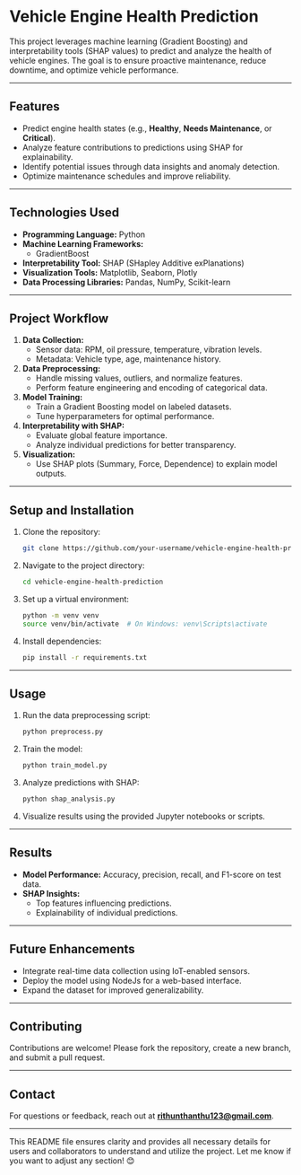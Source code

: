 # **Vehicle Engine Health Prediction**

This project leverages machine learning (Gradient Boosting) and interpretability tools (SHAP values) to predict and analyze the health of vehicle engines. The goal is to ensure proactive maintenance, reduce downtime, and optimize vehicle performance.

---

## **Features**
- Predict engine health states (e.g., **Healthy**, **Needs Maintenance**, or **Critical**).
- Analyze feature contributions to predictions using SHAP for explainability.
- Identify potential issues through data insights and anomaly detection.
- Optimize maintenance schedules and improve reliability.

---

## **Technologies Used**
- **Programming Language:** Python
- **Machine Learning Frameworks:** 
  - GradientBoost
- **Interpretability Tool:** SHAP (SHapley Additive exPlanations)
- **Visualization Tools:** Matplotlib, Seaborn, Plotly
- **Data Processing Libraries:** Pandas, NumPy, Scikit-learn

---

## **Project Workflow**
1. **Data Collection:**
   - Sensor data: RPM, oil pressure, temperature, vibration levels.
   - Metadata: Vehicle type, age, maintenance history.
2. **Data Preprocessing:**
   - Handle missing values, outliers, and normalize features.
   - Perform feature engineering and encoding of categorical data.
3. **Model Training:**
   - Train a Gradient Boosting model on labeled datasets.
   - Tune hyperparameters for optimal performance.
4. **Interpretability with SHAP:**
   - Evaluate global feature importance.
   - Analyze individual predictions for better transparency.
5. **Visualization:**
   - Use SHAP plots (Summary, Force, Dependence) to explain model outputs.

---

## **Setup and Installation**
1. Clone the repository:
   ```bash
   git clone https://github.com/your-username/vehicle-engine-health-prediction.git
   ```
2. Navigate to the project directory:
   ```bash
   cd vehicle-engine-health-prediction
   ```
3. Set up a virtual environment:
   ```bash
   python -m venv venv
   source venv/bin/activate  # On Windows: venv\Scripts\activate
   ```
4. Install dependencies:
   ```bash
   pip install -r requirements.txt
   ```

---

## **Usage**
1. Run the data preprocessing script:
   ```bash
   python preprocess.py
   ```
2. Train the model:
   ```bash
   python train_model.py
   ```
3. Analyze predictions with SHAP:
   ```bash
   python shap_analysis.py
   ```
4. Visualize results using the provided Jupyter notebooks or scripts.

---

## **Results**
- **Model Performance:** Accuracy, precision, recall, and F1-score on test data.
- **SHAP Insights:**
  - Top features influencing predictions.
  - Explainability of individual predictions.

---

## **Future Enhancements**
- Integrate real-time data collection using IoT-enabled sensors.
- Deploy the model using NodeJs for a web-based interface.
- Expand the dataset for improved generalizability.

---

## **Contributing**
Contributions are welcome! Please fork the repository, create a new branch, and submit a pull request.

---

## **Contact**
For questions or feedback, reach out at **rithunthanthu123@gmail.com**.

---

This README file ensures clarity and provides all necessary details for users and collaborators to understand and utilize the project. Let me know if you want to adjust any section! 😊
